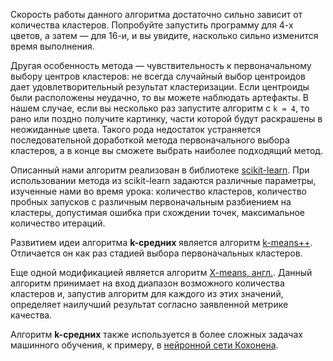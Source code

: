 Скорость работы данного алгоритма достаточно сильно зависит от количества кластеров. Попробуйте запустить программу для 4-х цветов, а затем — для 16-и, и вы увидите, насколько сильно изменится время выполнения. 

Другая особенность метода — чувствительность к первоначальному выбору центров кластеров: не всегда случайный выбор центроидов дает удовлетворительный результат кластеризации. Если центроиды были расположены неудачно, то вы можете наблюдать артефакты. В нашем случае, если вы несколько раз запустите алгоритм с `k = 4`, то рано или поздно получите картинку, части которой будут раскрашены в неожиданные цвета. Такого рода недостаток устраняется последовательной доработкой метода первоначального выбора кластеров, а в конце вы сможете выбрать наиболее подходящий метод.

Описанный нами алгоритм реализован в библиотеке [scikit-learn](https://scikit-learn.org/stable/modules/generated/sklearn.cluster.KMeans.html). При использовании метода из scikit-learn задаются различные параметры, изученные нами во время урока: количество кластеров, количество пробных запусков с различным первоначальным разбиением на кластеры, допустимая ошибка при схождении точек, максимальное количество итераций.

Развитием идеи алгоритма **k-средних** является алгоритм [k-means++](https://ru.wikipedia.org/wiki/K-means%2B%2B). Отличается он как раз стадией выбора первоначальных кластеров.

Еще одной модификацией является алгоритм [X-means, англ.](https://en.wikipedia.org/wiki/Determining_the_number_of_clusters_in_a_data_set#:~:text=In%20statistics%20and%20data%20mining,criterion%20(BIC)%20is%20reached). Данный алгоритм принимает на вход диапазон возможного количества кластеров и, запустив алгоритм для каждого из этих значений, определяет наилучший результат согласно заявленной метрике качества.

Алгоритм **k-средних** также используется в более сложных задачах машинного обучения, к примеру, в [нейронной сети Кохонена](http://www.machinelearning.ru/wiki/index.php?title=%D0%9D%D0%B5%D0%B9%D1%80%D0%BE%D0%BD%D0%BD%D0%B0%D1%8F_%D1%81%D0%B5%D1%82%D1%8C_%D0%9A%D0%BE%D1%85%D0%BE%D0%BD%D0%B5%D0%BD%D0%B0).
